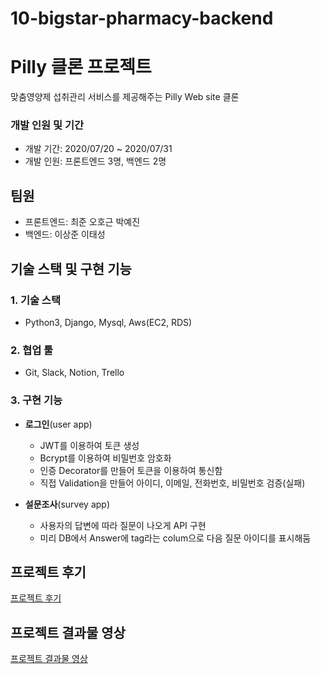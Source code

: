 # 10-bigstar-pharmacy-backend
# Pilly 클론 프로젝트

맞춤영양제 섭취관리 서비스를 제공해주는 Pilly Web site 클론

### 개발 인원 및 기간

- 개발 기간: 2020/07/20 ~ 2020/07/31
- 개발 인원: 프론트엔드 3명, 백엔드 2명

## 팀원

- 프론트엔드: 최준 오호근 박예진
- 백엔드: 이상준 이태성

## 기술 스택 및 구현 기능

### 1. 기술 스택

- Python3, Django, Mysql, Aws(EC2, RDS)

### 2. 협업 툴

- Git, Slack, Notion, Trello

### 3. 구현 기능

- **로그인**(user app)
    - JWT를 이용하여 토큰 생성
    - Bcrypt를 이용하여 비밀번호 암호화
    - 인증 Decorator를 만들어 토큰을 이용하여 통신함
    - 직접 Validation을 만들어 아이디, 이메일, 전화번호, 비밀번호 검증(실패)

- **설문조사**(survey app)
    - 사용자의 답변에 따라 질문이 나오게 API 구현
    - 미리 DB에서 Answer에 tag라는 colum으로 다음 질문 아이디를 표시해둠

## 프로젝트 후기

[프로젝트 후기](https://velog.io/@yotae07/1%EC%B0%A8-%ED%94%84%EB%A1%9C%EC%A0%9D%ED%8A%B8-%ED%9B%84%EA%B8%B0)

## 프로젝트 결과물 영상

[프로젝트 결과물 영상](http://asq.kr/FSzLFOGKdKYl)
